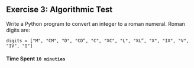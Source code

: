 ## Exercise 3: Algorithmic Test
Write a Python program to convert an integer to a roman numeral. Roman digits are:

`digits = ["M", "CM", "D", "CD”, "C", "XC", "L", "XL”, "X", "IX", "V", "IV", "I"]`

#### Time Spent `10 minuties`
